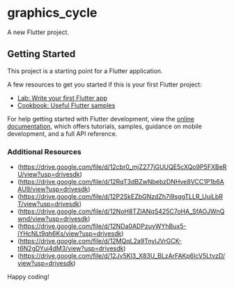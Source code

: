 # graphics_cycle

A new Flutter project.

## Getting Started

This project is a starting point for a Flutter application.

A few resources to get you started if this is your first Flutter project:

- [Lab: Write your first Flutter app](https://docs.flutter.dev/get-started/codelab)
- [Cookbook: Useful Flutter samples](https://docs.flutter.dev/cookbook)

For help getting started with Flutter development, view the [online documentation](https://docs.flutter.dev/), which offers tutorials, samples, guidance on mobile development, and a full API reference.

### Additional Resources

- (https://drive.google.com/file/d/12cbr0_mjZ277jGUUQE5cXQo9P5FXBeRU/view?usp=drivesdk)
- (https://drive.google.com/file/d/12RqT3dBZwNbebzDNHve8VCC1P1b6AAU9/view?usp=drivesdk)
- (https://drive.google.com/file/d/12P2SkEZbGNzdZh7i9sggTLLR_UuiLbRT/view?usp=drivesdk)
- (https://drive.google.com/file/d/12NoH8TZlANqS425C7oHA_SfAOJWnQwnd/view?usp=drivesdk)
- (https://drive.google.com/file/d/12NDa0ADPzuyWYhBux5-jYHcNLt9qh6Ks/view?usp=drivesdk)
- (https://drive.google.com/file/d/12MQqL2a9TnylJVrGCK-t6N2gDYui4dM3/view?usp=drivesdk)
- (https://drive.google.com/file/d/12Jv5Kl3_X83U_BLzArFAKp6IcV5LtvzD/view?usp=drivesdk)

Happy coding!
